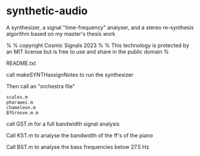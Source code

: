 # synthetic-audio

A synthesizer, a signal "time-frequency" analyser, and a stereo re-synthesis algorithm based on my master's thesis work

%
% copyright Cosmic Signals 2023
%
% This technology is protected by an MIT license but is free to use and share in the public domain
%

README.txt

call makeSYNTHassignNotes to run the synthesizer

Then call an "orchestra file"

    scales.m
    pharawei.m
    chameleon.m
    BfGroove.m.m

call GST.m for a full bandwidth signal analysis

Call KST.m to analyse the bandwidth of the ff's of the piano

Call BST.m to analyse the bass frequencies below 27.5 Hz
